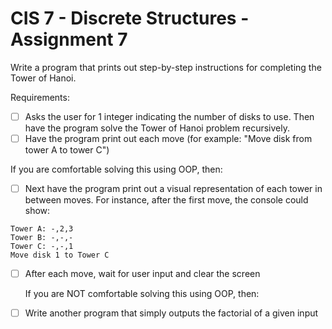 # CIS 7 - Discrete Structures - Assignment 7

Write a program that prints out step-by-step instructions for completing the Tower of Hanoi.

Requirements:

- [ ] Asks the user for 1 integer indicating the number of disks to use.  Then have the program solve the Tower of Hanoi problem recursively.
- [ ] Have the program print out each move (for example: "Move disk from tower A to tower C")

If you are comfortable solving this using OOP, then:	
- [ ] Next have the program print out a visual representation of each tower in between moves.  For instance, after the first move, the console could show:
```
Tower A: -,2,3
Tower B: -,-,-
Tower C: -,-,1
Move disk 1 to Tower C
```	
- [ ] After each move, wait for user input and clear the screen

    If you are NOT comfortable solving this using OOP, then:
- [ ] Write another program that simply outputs the factorial of a given input
